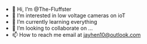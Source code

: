 - 👋 Hi, I’m @The-Fluffster
- 👀 I’m interested in low voltage cameras on ioT
- 🌱 I’m currently learning everything 
- 💞️ I’m looking to collaborate on ...
- 📫 How to reach me email at jayhen10@outlook.com 

<!---
The-Fluffster/The-Fluffster is a ✨ special ✨ repository because its `README.md` (this file) appears on your GitHub profile.
You can click the Preview link to take a look at your changes.
--->
